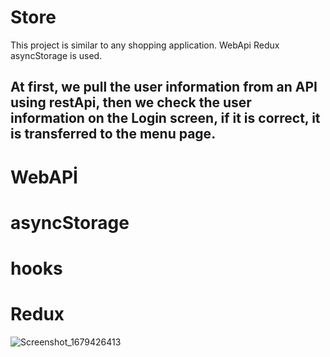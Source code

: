 # Store
This project is similar to any shopping application. WebApi Redux asyncStorage is used.

 ## At first, we pull the user information from an API using restApi, then we check the user information on the Login screen, if it is correct, it is transferred to the menu page.

# WebAPİ
# asyncStorage
# hooks
# Redux


![Screenshot_1679426413](https://user-images.githubusercontent.com/104502236/226723235-627d0b57-0f3a-4b61-b960-afbc1bf4c7a8.png)
